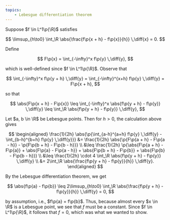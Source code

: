 ```yaml
---
topics:
    - Lebesgue differentiation theorem
---
```


<problem>

Suppose $f \in L^1\p{\R}$ satisfies

$$
\limsup_{h\to0} \int_\R \abs{\frac{f\p{x + h} - f\p{x}}{h}} \,\diff{x} = 0.
$$

</problem>

<solution>

Define

$$
F\p{x} = \int_{-\infty}^x f\p{y} \,\diff{y},
$$

which is well-defined since $f \in L^1\p{\R}$. Observe that

$$
\int_{-\infty}^x f\p{y + h} \,\diff{y}
    = \int_{-\infty}^{x+h} f\p{y} \,\diff{y}
    = F\p{x + h},
$$

so that

$$
\abs{F\p{x + h} - F\p{x}}
    \leq \int_{-\infty}^x \abs{f\p{y + h} - f\p{y}} \,\diff{y}
    \leq \int_\R \abs{f\p{y + h} - f\p{y}} \,\diff{y},
$$

Let $a, b \in \R$ be Lebesgue points. Then for $h > 0$, the calculation above gives

$$
\begin{aligned}
    \frac{1}{2h} \abs{\p{\int_{a-h}^{a+h} f\p{y} \,\diff{y} - \int_{b-h}^{b+h} f\p{y} \,\diff{y}}}
        &= \frac{1}{2h} \abs{\p{F\p{a + h} - F\p{a - h}} - \p{F\p{b + h} - F\p{b - h}}} \\
        &\leq \frac{1}{2h} \p{\abs{F\p{a + h} - F\p{a}} + \abs{F\p{a} - F\p{a - h}} + \abs{F\p{b + h} - F\p{b}} + \abs{F\p{b} - F\p{b - h}}} \\
        &\leq \frac{1}{2h} \cdot 4 \int_\R \abs{f\p{y + h} - f\p{y}} \,\diff{y} \\
        &= 2\int_\R \abs{\frac{f\p{y + h} - f\p{y}}{h}} \,\diff{y}.
\end{aligned}
$$

By the Lebesgue differentiation theorem, we get

$$
\abs{f\p{a} - f\p{b}}
    \leq 2\limsup_{h\to0} \int_\R \abs{\frac{f\p{y + h} - f\p{y}}{h}} \,\diff{y}
    = 0,
$$

by assumption, i.e., $f\p{a} = f\p{b}$. Thus, because almost every $x \in \R$ is a Lebesgue point, we see that $f$ must be a constant. Since $f \in L^1\p{\R}$, it follows that $f = 0$, which was what we wanted to show.

</solution>
